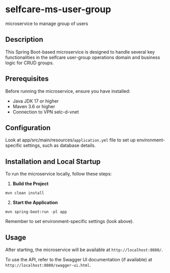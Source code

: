 # selfcare-ms-user-group
microservice to manage group of users 

## Description
This Spring Boot-based microservice is designed to handle several key functionalities in the selfcare user-group operations domain and business logic for CRUD groups.

## Prerequisites
Before running the microservice, ensure you have installed:

- Java JDK 17 or higher
- Maven 3.6 or higher
- Connection to VPN selc-d-vnet

## Configuration
Look at app/src/main/resources/`application.yml` file to set up environment-specific settings, such as database details.

## Installation and Local Startup
To run the microservice locally, follow these steps:

1. **Build the Project**

```shell script
mvn clean install
```

2. **Start the Application**

```shell script
mvn spring-boot:run -pl app
```

Remember to set environment-specific settings (look above).

## Usage
After starting, the microservice will be available at `http://localhost:8080/`.

To use the API, refer to the Swagger UI documentation (if available) at `http://localhost:8080/swagger-ui.html`.


